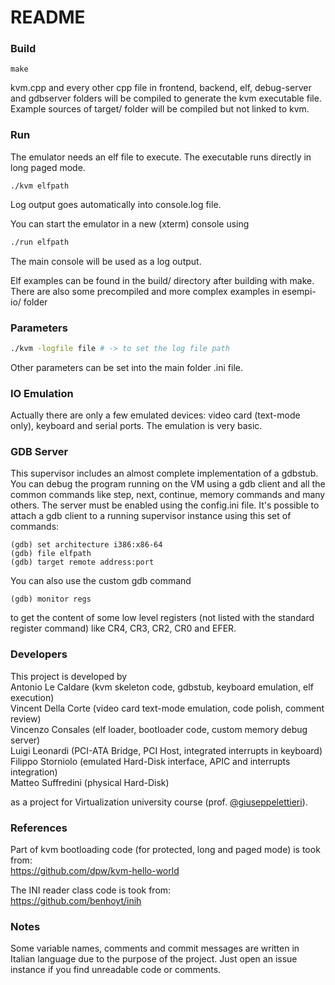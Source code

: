 # README #

### Build ###
```shell
make
```

kvm.cpp and every other cpp file in frontend, backend, elf, debug-server and gdbserver folders will be compiled to generate the kvm executable file.
Example sources of target/ folder will be compiled but not linked to kvm.

### Run ###
The emulator needs an elf file to execute. The executable runs directly in long paged mode.
```shell
./kvm elfpath
```
Log output goes automatically into console.log file.

You can start the emulator in a new (xterm) console using
```bash
./run elfpath
```
The main console will be used as a log output.

Elf examples can be found in the build/ directory after building with make.
There are also some precompiled and more complex examples in esempi-io/ folder

### Parameters ####
```bash
./kvm -logfile file # -> to set the log file path
```

Other parameters can be set into the main folder .ini file.

### IO Emulation ###
Actually there are only a few emulated devices: video card (text-mode only), keyboard and serial ports. The emulation is very basic.

### GDB Server ###
This supervisor includes an almost complete implementation of a gdbstub.
You can debug the program running on the VM using a gdb client and all the common commands like step, next, continue, memory commands and many others.
The server must be enabled using the config.ini file.
It's possible to attach a gdb client to a running supervisor instance using this set of commands:

```
(gdb) set architecture i386:x86-64
(gdb) file elfpath
(gdb) target remote address:port
```

You can also use the custom gdb command

```
(gdb) monitor regs
```

to get the content of some low level registers (not listed with the standard register command) like CR4, CR3, CR2, CR0 and EFER.

### Developers ###
This project is developed by\
Antonio Le Caldare (kvm skeleton code, gdbstub, keyboard emulation, elf execution)\
Vincent Della Corte (video card text-mode emulation, code polish, comment review)\
Vincenzo Consales (elf loader, bootloader code, custom memory debug server)\
Luigi Leonardi (PCI-ATA Bridge, PCI Host, integrated interrupts in keyboard)\
Filippo Storniolo (emulated Hard-Disk interface, APIC and interrupts integration)\
Matteo Suffredini (physical Hard-Disk)

as a project for Virtualization university course (prof. [@giuseppelettieri]( https://github.com/giuseppelettieri )).

### References ###
Part of kvm bootloading code (for protected, long and paged mode) is took from:\
https://github.com/dpw/kvm-hello-world

The INI reader class code is took from:\
https://github.com/benhoyt/inih

### Notes ###
Some variable names, comments and commit messages are written in Italian language due to the purpose of the project. Just open an issue instance if you find unreadable code or comments.

